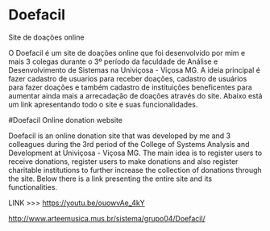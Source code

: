 # Doefacil
Site de doações online

O Doefacil é um site de doações online que foi desenvolvido por mim e mais 3 colegas durante o 3º período da faculdade de Análise e Desenvolvimento de Sistemas na Univiçosa - Viçosa MG.
A ideia principal é fazer cadastro de usuarios para receber doações, cadastro de usuários para fazer doações e também cadastro de instituições beneficentes para aumentar ainda mais a arrecadação de doações
através do site. Abaixo está um link apresentando todo o site e suas funcionalidades.

#Doefacil
Online donation website

Doefacil is an online donation site that was developed by me and 3 colleagues during the 3rd period of the College of Systems Analysis and Development at Univiçosa - Viçosa MG.
The main idea is to register users to receive donations, register users to make donations and also register charitable institutions to further increase the collection of donations
through the site. Below there is a link presenting the entire site and its functionalities.

LINK >>> https://youtu.be/ouowvAe_4kY

http://www.arteemusica.mus.br/sistema/grupo04/Doefacil/

